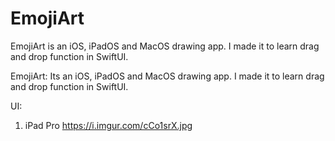 # EmojiArt
EmojiArt is an iOS, iPadOS and MacOS drawing app. I made it to learn drag and drop function in SwiftUI.

EmojiArt:
Its an iOS, iPadOS and MacOS drawing app. I made it to learn drag and drop function in SwiftUI.

UI:
1. iPad Pro
https://i.imgur.com/cCo1srX.jpg
